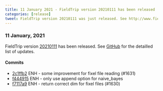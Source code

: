 ```yaml
---
title: 11 January 2021 - FieldTrip version 20210111 has been released
categories: [release]
tweet: FieldTrip version 20210111 was just released. See http://www.fieldtriptoolbox.org/#11-january-2021
---
```


### 11 January, 2021

FieldTrip version [20210111](http://github.com/fieldtrip/fieldtrip/releases/tag/20210111) has been released.
See [GitHub](https://github.com/fieldtrip/fieldtrip/compare/20210106...20210111) for the detailled list of updates.

#### Commits

- [2c1ffb2](http://github.com/fieldtrip/fieldtrip/commit/2c1ffb2) ENH - some improvement for fixel file reading (#1631)
- [f444915](http://github.com/fieldtrip/fieldtrip/commit/f444915) ENH - only use append option for naive_bayes
- [f7117a9](http://github.com/fieldtrip/fieldtrip/commit/f7117a9) ENH - return correct dim for fixel files (#1630)
